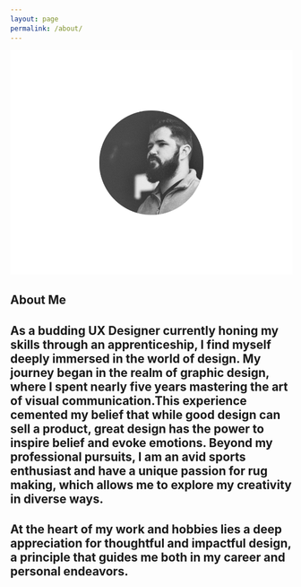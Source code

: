 ```yaml
---
layout: page
permalink: /about/
---
```




![image](/images/myphoto.png)
## About Me
## As a budding UX Designer currently honing my skills through an apprenticeship, I find myself deeply immersed in the world of design. My journey began in the realm of graphic design, where I spent nearly five years mastering the art of visual communication.This experience cemented my belief that while good design can sell a product, great design has the power to inspire belief and evoke emotions. Beyond my professional pursuits, I am an avid sports enthusiast and have a unique passion for rug making, which allows me to explore my creativity in diverse ways. 

## At the heart of my work and hobbies lies a deep appreciation for thoughtful and impactful design, a principle that guides me both in my career and personal endeavors.

<br>
<br>
<br>

